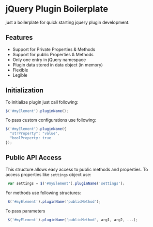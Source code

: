 jQuery Plugin Boilerplate
================

just a boilerplate for quick starting jquery plugin development.

## Features
* Support for Private Properties & Methods
* Support for public Properties & Methods
* Only one entry in jQuery namespace
* Plugin data stored in data object (in memory)
* Flexible
* Legible

## Initialization

To initialize plugin just call following:
```javascript
$('#myElement').pluginName();
```

To pass custom configurations use following:
```javascript
$('#myElement').pluginName({
  "strProperty": "value",
  "boolProperty: true
});
```

## Public API Access

This structure allows easy access to public methods and properties. To access properties like `settings` object use:
```javascript
 var settings = $('#myElement').pluginName('settings');
```

For methods use following structures:
```javascript
 $('#myElement').pluginName('publicMethod');
```
To pass parameters
```javascript
 $('#myElement').pluginName('publicMethod', arg1, arg2, ...);
```
